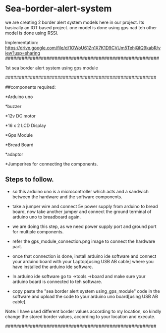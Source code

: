 # Sea-border-alert-system

we are creating 2 border alert system models here in our project. Its basically an IOT based project. one model is done using gps nad teh other model is done using RSSI.

Implementation: https://drive.google.com/file/d/1OWoU61Zn1X7K1D9CVUm5TehjQIQ9kabR/view?usp=sharing
########################################################

1st sea border alert system using gps module

#######################################################

##components required:

*Arduino uno

*buzzer

*12v DC motor

*16 x 2 LCD Display

*Gps Module

*Bread Board

*adaptor

*Jumperires for connecting the components.

## Steps to follow.
* so this arduino uno is a microcontroller which acts and a sandwich between the hardware and the software components.

* take a jumper wire and connect 5v power supply from arduino to bread board, now take another jumper and connect the ground terminal of arduino uno to breadboard again.

* we are doing this step, as we need power supply port and ground port for multiple components.

* refer the gps_module_connection.png image to connect the hardware part.

* once that connection is done, install arduino ide software and connect your arduino board 
with your Laptop[using USB AB cable] where you have installed the arduino ide software. 

* In arduino ide software go to ->tools ->board and make sure your arduino board is connected to teh software.

* copy paste the "sea border alert system using_gps_module" code in the software and upload the code to your arduino uno board[using USB AB cable].

Note:
I have used different border values according to my location, so kindly change the stored border values, according to your location and execute.


#######################################################



